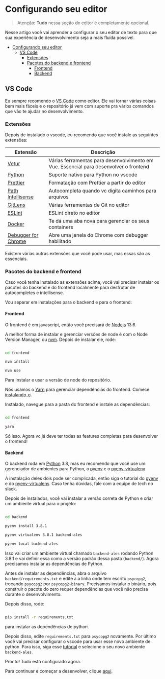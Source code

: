 # Configurando seu editor

> Atenção: **Tudo** nessa seção do editor é completamente opcional.

Nesse artigo você vai aprender a configurar o seu editor de texto para que sua experiência de desenvolvimento seja a mais fluída possível.

- [Configurando seu editor](#configurando-seu-editor)
  - [VS Code](#vs-code)
    - [Extensões](#extens%c3%b5es)
    - [Pacotes do backend e frontend](#pacotes-do-backend-e-frontend)
      - [Frontend](#frontend)
      - [Backend](#backend)

## VS Code

Eu sempre recomendo o [VS Code](https://code.visualstudio.com/) como editor. Ele vai tornar várias coisas bem mais fáceis e o repositório já vem com suporte pra vários comandos que vão te ajudar no desenvolvimento.

### Extensões

Depois de instalado o vscode, eu recomendo que você instale as seguintes extensões:

| Extensão                                                                                                    | Descrição                                                                             |
| ----------------------------------------------------------------------------------------------------------- | ------------------------------------------------------------------------------------- |
| [Vetur](https://marketplace.visualstudio.com/items?itemName=octref.vetur)                                   | Várias ferramentas para desenvolvimento em Vue. Essencial para desenvolver o frontend |
| [Python](https://marketplace.visualstudio.com/items?itemName=ms-python.python)                              | Suporte nativo para Python no vscode                                                  |
| [Prettier](https://marketplace.visualstudio.com/items?itemName=esbenp.prettier-vscode)                      | Formatação com Prettier a partir do editor                                            |
| [Path Intellisense](https://marketplace.visualstudio.com/items?itemName=christian-kohler.path-intellisense) | Autocompleta quando vc digita caminhos para arquivos                                  |
| [GitLens](https://marketplace.visualstudio.com/items?itemName=eamodio.gitlens)                              | Várias ferramentas de Git no editor                                                   |
| [ESLint](https://marketplace.visualstudio.com/items?itemName=dbaeumer.vscode-eslint)                        | ESLint direto no editor                                                               |
| [Docker](https://marketplace.visualstudio.com/items?itemName=ms-azuretools.vscode-docker)                   | Te dá uma aba nova para gerenciar os seus containers                                  |
| [Debugger for Chrome](https://marketplace.visualstudio.com/items?itemName=msjsdiag.debugger-for-chrome)     | Abre uma janela do Chrome com debugger habilitado                                     |
Existem várias outras extensões que você pode usar, mas essas são as essenciais.
### Pacotes do backend e frontend

Caso você tenha instalado as extensões acima, você vai precisar instalar os pacotes do backend e do frontend localmente para desfrutar de autocompletes e intellisense.

Vou separar em instalações para o backend e para o frontend:

#### Frontend

O frontend é em javascript, então você precisará de [Nodejs](#nodejs) 13.6.

A melhor forma de instalar e gerenciar versões de node é com o Node Version Manager, ou [nvm](https://github.com/nvm-sh/nvm). Depois de instalar ele, rode:

```bash

cd frontend

nvm install

nvm use

```

Para instalar e usar a versão de node do repositório.

Nós usamos o [Yarn](#yarn) para gerenciar dependências do frontend. Comece [instalando-o](https://classic.yarnpkg.com/en/docs/install/).

Instalado, navegue para a pasta do frontend e instale as dependências:

```bash

cd frontend

yarn

```

Só isso. Agora vc já deve ter todas as features completas para desenvolver o frontend!

#### Backend

O backend roda em [Python](#python) 3.8, mas eu recomendo que você use um gerenciador de ambientes para Python, o [pyenv](https://github.com/pyenv/pyenv) e o [pyenv-virtualenv](pyenv-virtualenv)

A instalação deles dois pode ser complicada, então siga o tutorial do [pyenv](https://github.com/pyenv/pyenv#installation) e do [pyenv-virtualenv](https://github.com/pyenv/pyenv-virtualenv#installation). Caso tenha dúvidas, fale com a equipe de tech no slack.

Depois de instalados, você vai instalar a versão correta de Python e criar um ambiente virtual para o projeto:

```bash

cd backend

pyenv install 3.8.1

pyenv virtualenv 3.8.1 backend-ales

pyenv local backend-ales

```

Isso vai criar um ambiente virtual chamado `backend-ales` rodando Python 3.8.1 e vai definir essa como a versão padrão dessa pasta (`backend/`). Agora precisamos instalar as dependências de Python.

Antes de instalar as dependências, abra o arquivo `backend/requirements.txt` e edite a a linha onde tem escrito `psycopg2`, trocando `psycopg2` por `psycopg2-binary`. Precisamos instalar o binário, pois construir o pacote do zero requer dependências que você não precisa durante o desenvolvimento.

Depois disso, rode:

```bash

pip install -r requirements.txt

```

para instalar as dependências de python. 

Depois disso, edite `requirements.txt` para `psycopg2` novamente.
Por último você vai precisar configurar o vscode para usar esse novo ambiente de python. Para isso, siga esse [tutorial](https://code.visualstudio.com/docs/python/environments) e selecione o seu novo ambiente `backend-ales`.

Pronto! Tudo está configurado agora.

Para continuar e começar a desenvolver, clique [aqui](desenvolvendo.md).